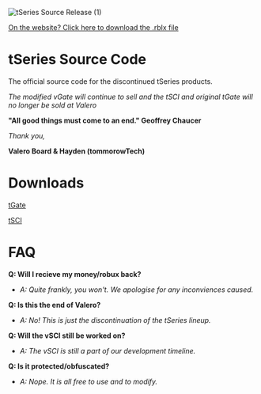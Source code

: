 ![tSeries Source Release  (1)](https://github.com/user-attachments/assets/6133aac7-5371-4b40-9a8b-310a7870da29)

[On the website? Click here to download the .rblx file](https://github.com/Valero-Roblox/tSeries/)

# tSeries Source Code
The official source code for the discontinued tSeries products.

*The modified vGate will continue to sell and the tSCI and original tGate will no longer be sold at Valero*

**"All good things must come to an end." Geoffrey Chaucer**


*Thank you,*

**Valero Board & Hayden (tommorowTech)**

# Downloads
[tGate](https://github.com/Valero-Roblox/tSeries/blob/ee53c40376edb5aa6c85b675338100df8d5a68b3/source/tGate.rbxm)

[tSCI](https://github.com/Valero-Roblox/tSeries/blob/ee53c40376edb5aa6c85b675338100df8d5a68b3/source/tSCI.rbxm)


# FAQ
**Q: Will I recieve my money/robux back?**
- *A: Quite frankly, you won't. We apologise for any inconviences caused.*

**Q: Is this the end of Valero?**
- *A: No! This is just the discontinuation of the tSeries lineup.*

**Q: Will the vSCI still be worked on?**
- *A: The vSCI is still a part of our development timeline.*

**Q: Is it protected/obfuscated?**
- *A: Nope. It is all free to use and to modify.*
